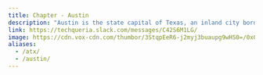 ```yaml
---
title: Chapter - Austin
description: "Austin is the state capital of Texas, an inland city bordering the Hill Country region."
link: https://techqueria.slack.com/messages/C42S6M1LG/
image: https://cdn.vox-cdn.com/thumbor/3StqpEeR6-j2myj3buaupg9wHS0=/0x0:5454x3002/1200x480/filters:focal(2291x1065:3163x1937)/cdn.vox-cdn.com/uploads/chorus_image/image/56589597/shutterstock_681676399.1504903942.jpg
aliases:
  - /atx/
  - /austin/
---
```

